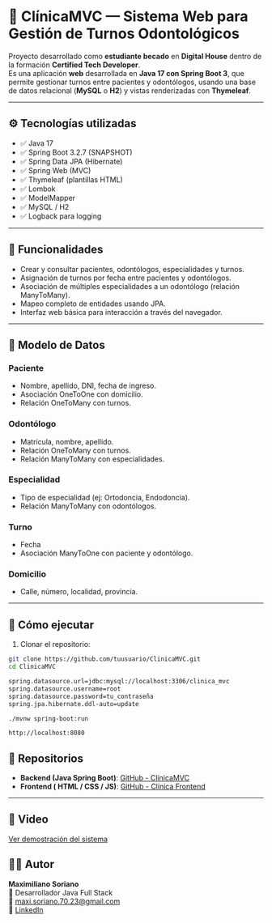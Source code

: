 # 🦷 ClínicaMVC — Sistema Web para Gestión de Turnos Odontológicos

Proyecto desarrollado como **estudiante becado** en **Digital House** dentro de la formación **Certified Tech Developer**.  
Es una aplicación **web** desarrollada en **Java 17 con Spring Boot 3**, que permite gestionar turnos entre pacientes y odontólogos, usando una base de datos relacional (**MySQL** o **H2**) y vistas renderizadas con **Thymeleaf**.

---

## ⚙️ Tecnologías utilizadas

- ✅ Java 17
- ✅ Spring Boot 3.2.7 (SNAPSHOT)
- ✅ Spring Data JPA (Hibernate)
- ✅ Spring Web (MVC)
- ✅ Thymeleaf (plantillas HTML)
- ✅ Lombok
- ✅ ModelMapper
- ✅ MySQL / H2
- ✅ Logback para logging

---

## 🧠 Funcionalidades

- Crear y consultar pacientes, odontólogos, especialidades y turnos.
- Asignación de turnos por fecha entre pacientes y odontólogos.
- Asociación de múltiples especialidades a un odontólogo (relación ManyToMany).
- Mapeo completo de entidades usando JPA.
- Interfaz web básica para interacción a través del navegador.

---

## 🧱 Modelo de Datos

### Paciente
- Nombre, apellido, DNI, fecha de ingreso.
- Asociación OneToOne con domicilio.
- Relación OneToMany con turnos.

### Odontólogo
- Matrícula, nombre, apellido.
- Relación OneToMany con turnos.
- Relación ManyToMany con especialidades.

### Especialidad
- Tipo de especialidad (ej: Ortodoncia, Endodoncia).
- Relación ManyToMany con odontólogos.

### Turno
- Fecha
- Asociación ManyToOne con paciente y odontólogo.

### Domicilio
- Calle, número, localidad, provincia.

---
## 🚀 Cómo ejecutar

1. Clonar el repositorio:

```bash
git clone https://github.com/tuusuario/ClinicaMVC.git
cd ClinicaMVC

spring.datasource.url=jdbc:mysql://localhost:3306/clinica_mvc
spring.datasource.username=root
spring.datasource.password=tu_contraseña
spring.jpa.hibernate.ddl-auto=update

./mvnw spring-boot:run

http://localhost:8080
```

## 📂 Repositorios

- **Backend (Java Spring Boot)**: [GitHub - ClínicaMVC](https://github.com/MaxiSoriano70/PF-DH-BACK-END-CLINICA-JAVA-MYSQL.git)  
- **Frontend ( HTML / CSS / JS)**: [GitHub - Clínica Frontend](https://github.com/MaxiSoriano70/PF-DH-FRONT-END-CLINICA-JAVA-MYSQL.git)  

---

## 📸 Video

[Ver demostración del sistema](https://drive.google.com/file/d/10q-kcskdNZLCewvbiJR6KeG_6ntJVQ-q/view?usp=drive_link)


## 🙋‍♂️ Autor

**Maximiliano Soriano**  
💼 Desarrollador Java Full Stack  
📧 maxi.soriano.70.23@gmail.com  
🔗 [LinkedIn](https://www.linkedin.com/in/maximilianosoriano)  


